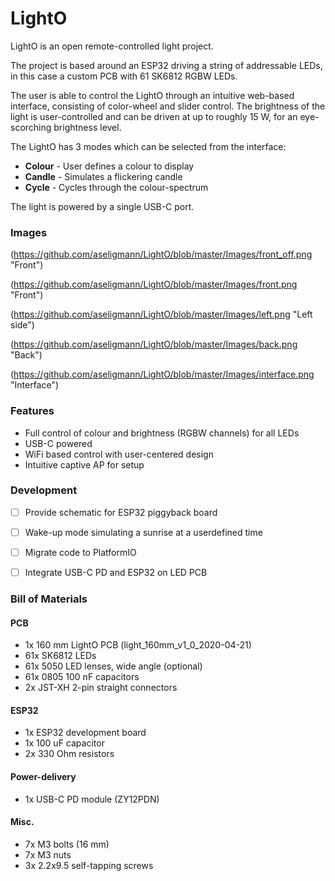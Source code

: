 # LightO

LightO is an open remote-controlled light project.

The project is based around an ESP32 driving a string of addressable LEDs, in this case a custom PCB with 61 SK6812 RGBW LEDs.

The user is able to control the LightO through an intuitive web-based interface, consisting of color-wheel and slider control.
The brightness of the light is user-controlled and can be driven at up to roughly 15 W, for an eye-scorching brightness level.

The LightO has 3 modes which can be selected from the interface:

* **Colour** - User defines a colour to display
* **Candle** - Simulates a flickering candle
* **Cycle** - Cycles through the colour-spectrum

The light is powered by a single USB-C port. 


### Images

(https://github.com/aseligmann/LightO/blob/master/Images/front_off.png "Front")

(https://github.com/aseligmann/LightO/blob/master/Images/front.png "Front")

(https://github.com/aseligmann/LightO/blob/master/Images/left.png "Left side")

(https://github.com/aseligmann/LightO/blob/master/Images/back.png "Back")

(https://github.com/aseligmann/LightO/blob/master/Images/interface.png "Interface")


### Features
- Full control of colour and brightness (RGBW channels) for all LEDs
- USB-C powered
- WiFi based control with user-centered design
- Intuitive captive AP for setup


### Development
- [ ] Provide schematic for ESP32 piggyback board
- [ ] Wake-up mode simulating a sunrise at a userdefined time
- [ ] Migrate code to PlatformIO
- [ ] Integrate USB-C PD and ESP32 on LED PCB


### Bill of Materials

#### PCB
* 1x 160 mm LightO PCB (light_160mm_v1_0_2020-04-21)
* 61x SK6812 LEDs
* 61x 5050 LED lenses, wide angle (optional)
* 61x 0805 100 nF capacitors
* 2x JST-XH 2-pin straight connectors

#### ESP32
* 1x ESP32 development board
* 1x 100 uF capacitor
* 2x 330 Ohm resistors

#### Power-delivery
* 1x USB-C PD module (ZY12PDN)

#### Misc.
* 7x M3 bolts (16 mm)
* 7x M3 nuts
* 3x 2.2x9.5 self-tapping screws